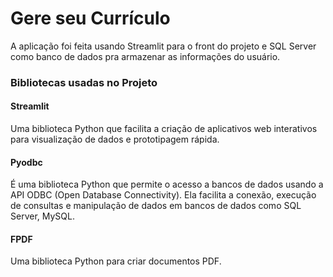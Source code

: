 # Gere seu Currículo

A aplicação foi feita usando Streamlit para o front do projeto e 
SQL Server como banco de dados pra armazenar as informações  do usuário.

### Bibliotecas usadas no Projeto
#### Streamlit 
Uma biblioteca Python que facilita a criação de aplicativos web interativos para visualização de dados e prototipagem rápida.

#### Pyodbc 
É uma biblioteca Python que permite o acesso a bancos de dados usando a API ODBC (Open Database Connectivity). 
Ela facilita a conexão, execução de consultas e manipulação de dados em bancos de dados como SQL Server, MySQL.

#### FPDF 
Uma biblioteca Python para criar documentos PDF.
